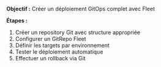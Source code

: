 **Objectif :** Créer un déploiement GitOps complet avec Fleet

**Étapes :**

1. Créer un repository Git avec structure appropriée
2. Configurer un GitRepo Fleet
3. Définir les targets par environnement
4. Tester le déploiement automatique
5. Effectuer un rollback via Git
